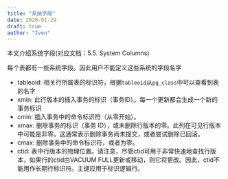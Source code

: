 ```yaml
---
title: "系统字段"
date: 2020-01-29
draft: true
author: "Iven"
---
```


本文介绍系统字段(对应文档：5.5. System Columns)
<!--more-->

每个表都有一些系统字段。因此用户不能定义这些系统的字段名字

- tableoid: 相关行所属表的标识符，根据`tableoid`从`pg_class`中可以查看到表的名字
- xmin: 此行版本的插入事务的标识（事务ID）。每一个更新都会生成一个新的事务标识
- cmin: 插入事务中的命令标识符（从零开始）。
- xmax: 删除事务的标识（事务 ID），或未删除行版本的零。此列在可见行版本中可能是非零。这通常表示删除事务尚未提交，或者尝试删除已回滚。
- cmax: 删除事务中的命令标识符，或者为零。
- ctid: 表中行版本的物理位置。请注意，尽管ctid可用于非常快速地查找行版本，如果行的ctid由VACUUM FULL更新或移动，则它将更改。因此，ctid不能用作长期行标识符。主键应用于标识逻辑行。

